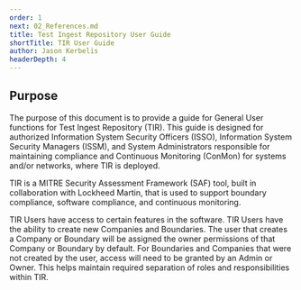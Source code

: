 ```yaml
---
order: 1
next: 02_References.md
title: Test Ingest Repository User Guide
shortTitle: TIR User Guide
author: Jason Kerbelis
headerDepth: 4
---
```


## Purpose

The purpose of this document is to provide a guide for General User functions for Test Ingest Repository (TIR). This guide is designed for authorized Information System Security Officers (ISSO), Information System Security Managers (ISSM), and System Administrators responsible for maintaining compliance and Continuous Monitoring (ConMon) for systems and/or networks, where TIR is deployed.

TIR is a MITRE Security Assessment Framework (SAF) tool, built in collaboration with Lockheed Martin, that is used to support boundary compliance, software compliance, and continuous monitoring.

TIR Users have access to certain features in the software. TIR Users have the ability to create new Companies and Boundaries. The user that creates a Company or Boundary will be assigned the owner permissions of that Company or Boundary by default. For Boundaries and Companies that were not created by the user, access will need to be granted by an Admin or Owner. This helps maintain required separation of roles and responsibilities within TIR.